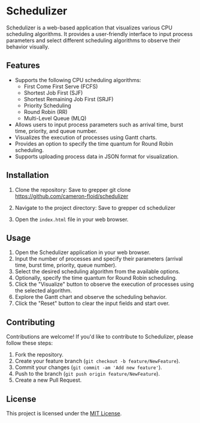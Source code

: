 # Schedulizer

Schedulizer is a web-based application that visualizes various CPU scheduling algorithms. It provides a user-friendly interface to input process parameters and select different scheduling algorithms to observe their behavior visually.

## Features

- Supports the following CPU scheduling algorithms:
  - First Come First Serve (FCFS)
  - Shortest Job First (SJF)
  - Shortest Remaining Job First (SRJF)
  - Priority Scheduling
  - Round Robin (RR)
  - Multi-Level Queue (MLQ)
- Allows users to input process parameters such as arrival time, burst time, priority, and queue number.
- Visualizes the execution of processes using Gantt charts.
- Provides an option to specify the time quantum for Round Robin scheduling.
- Supports uploading process data in JSON format for visualization.

## Installation

1. Clone the repository:
Save to grepper
git clone https://github.com/cameron-floid/schedulizer

2. Navigate to the project directory:
Save to grepper
cd schedulizer

3. Open the `index.html` file in your web browser.

## Usage

1. Open the Schedulizer application in your web browser.
2. Input the number of processes and specify their parameters (arrival time, burst time, priority, queue number).
3. Select the desired scheduling algorithm from the available options.
4. Optionally, specify the time quantum for Round Robin scheduling.
5. Click the "Visualize" button to observe the execution of processes using the selected algorithm.
6. Explore the Gantt chart and observe the scheduling behavior.
7. Click the "Reset" button to clear the input fields and start over.

## Contributing

Contributions are welcome! If you'd like to contribute to Schedulizer, please follow these steps:

1. Fork the repository.
2. Create your feature branch (`git checkout -b feature/NewFeature`).
3. Commit your changes (`git commit -am 'Add new feature'`).
4. Push to the branch (`git push origin feature/NewFeature`).
5. Create a new Pull Request.

## License

This project is licensed under the [MIT License](LICENSE).
